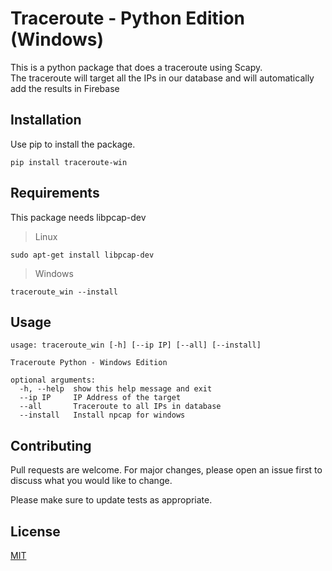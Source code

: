 # Traceroute - Python Edition (Windows)

This is a python package that does a traceroute using Scapy. <br>
The traceroute will target all the IPs in our database and will automatically add the results in Firebase

## Installation

Use pip to install the package.

```
pip install traceroute-win
```

## Requirements

This package needs libpcap-dev

>Linux
```
sudo apt-get install libpcap-dev
```

>Windows
```
traceroute_win --install
```

## Usage

```
usage: traceroute_win [-h] [--ip IP] [--all] [--install]

Traceroute Python - Windows Edition

optional arguments:
  -h, --help  show this help message and exit
  --ip IP     IP Address of the target
  --all       Traceroute to all IPs in database
  --install   Install npcap for windows
```

## Contributing
Pull requests are welcome. For major changes, please open an issue first to discuss what you would like to change.

Please make sure to update tests as appropriate.

## License
[MIT](https://choosealicense.com/licenses/mit/)